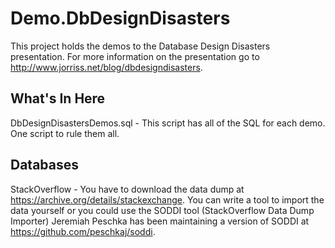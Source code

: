 # Demo.DbDesignDisasters
This project holds the demos to the Database Design Disasters presentation. For more information on the presentation go to http://www.jorriss.net/blog/dbdesigndisasters.

## What's In Here
DbDesignDisastersDemos.sql - This script has all of the SQL for each demo. One script to rule them all.

## Databases

StackOverflow - You have to download the data dump at https://archive.org/details/stackexchange. You can write a tool to import the data yourself or you could use the SODDI tool (StackOverflow Data Dump Importer) Jeremiah Peschka has been maintaining a version of SODDI at https://github.com/peschkaj/soddi.

